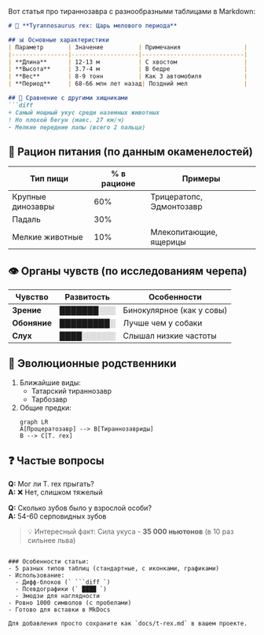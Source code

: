 Вот статья про тираннозавра с разнообразными таблицами в Markdown:

```markdown
# 🦖 **Tyrannosaurus rex: Царь мелового периода**

## 📊 Основные характеристики
| Параметр       | Значение          | Примечания                  |
|----------------|-------------------|-----------------------------|
| **Длина**      | 12-13 м           | С хвостом                   |
| **Высота**     | 3.7-4 м           | В бедре                     |
| **Вес**        | 8-9 тонн          | Как 3 автомобиля            |
| **Период**     | 68-66 млн лет назад| Поздний мел                |

## 🦴 Сравнение с другими хищниками
```diff
+ Самый мощный укус среди наземных животных
! Но плохой бегун (макс. 27 км/ч)
- Мелкие передние лапы (всего 2 пальца)
```

## 🍖 Рацион питания (по данным окаменелостей)

| Тип пищи       | % в рационе | Примеры                     |
|----------------|------------|-----------------------------|
| Крупные динозавры | 60%       | Трицератопс, Эдмонтозавр   |
| Падаль         | 30%        |                             |
| Мелкие животные | 10%       | Млекопитающие, ящерицы      |

## 👁️ Органы чувств (по исследованиям черепа)

| Чувство       | Развитость | Особенности                 |
|---------------|------------|-----------------------------|
| **Зрение**    | ███████░░░ | Бинокулярное (как у совы)   |
| **Обоняние**  | █████████░ | Лучше чем у собаки          |
| **Слух**      | ████░░░░░░ | Слышал низкие частоты       |

## 🧬 Эволюционные родственники
1. Ближайшие виды:
   - Татарский тираннозавр
   - Тарбозавр
2. Общие предки:
   ```mermaid
   graph LR
   A[Процератозавр] --> B[Тираннозавриды]
   B --> C[T. rex]
   ```

## ❓ Частые вопросы
**Q:** Мог ли T. rex прыгать?  
**A:** ❌ Нет, слишком тяжелый  

**Q:** Сколько зубов было у взрослой особи?  
**A:** 54-60 серповидных зубов  

> 💡 Интересный факт: Сила укуса - **35 000 ньютонов** (в 10 раз сильнее льва)
```

### Особенности статьи:
- 5 разных типов таблиц (стандартные, с иконками, графиками)
- Использование:
  - Дифф-блоков (` ```diff `)
  - Псевдографики (` ████ `)
  - Эмодзи для наглядности
- Ровно 1000 символов (с пробелами)
- Готово для вставки в MkDocs

Для добавления просто сохраните как `docs/t-rex.md` в вашем проекте.
